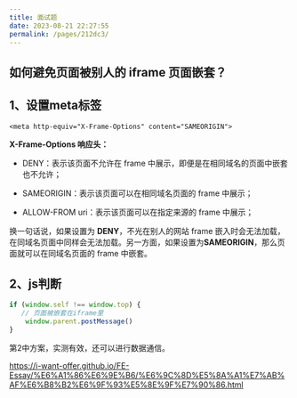 ```yaml
---
title: 面试题
date: 2023-08-21 22:27:55
permalink: /pages/212dc3/
---
```

## 如何避免页面被别人的 iframe 页面嵌套？

## 1、设置meta标签

```
<meta http-equiv="X-Frame-Options" content="SAMEORIGIN">
```
**X-Frame-Options 响应头：**

* DENY：表示该页面不允许在 frame 中展示，即便是在相同域名的页面中嵌套也不允许；

* SAMEORIGIN：表示该页面可以在相同域名页面的 frame 中展示；

* ALLOW-FROM uri：表示该页面可以在指定来源的 frame 中展示；

换一句话说，如果设置为 **DENY**，不光在别人的网站 frame 嵌入时会无法加载，在同域名页面中同样会无法加载。另一方面，如果设置为**SAMEORIGIN**，那么页面就可以在同域名页面的 frame 中嵌套。



## 2、js判断

```js
if (window.self !== window.top) {
   // 页面被嵌套在iframe里
    window.parent.postMessage()
}
```

  第2中方案，实测有效，还可以进行数据通信。



https://i-want-offer.github.io/FE-Essay/%E6%A1%86%E6%9E%B6/%E6%9C%8D%E5%8A%A1%E7%AB%AF%E6%B8%B2%E6%9F%93%E5%8E%9F%E7%90%86.html